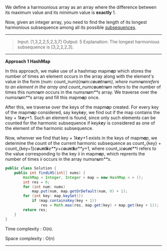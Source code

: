 We define a harmounious array as an array where the difference between its maximum value and its minimum value is **exactly** 1.

Now, given an integer array, you need to find the length of its longest harmonious subsequence among all its possible [subsequences](https://en.wikipedia.org/wiki/Subsequence).

---

> Input: [1,3,2,2,5,2,3,7]
> Output: 5
> Explanation: The longest harmonious subsequence is [3,2,2,2,3].

---

**Approach 1 HashMap**

In this approach, we make use of a hashmap map*m**a**p* which stores the number of times an element occurs in the array along with the element's value in the form (num: count\_num)(*n**u**m*:*c**o**u**n**t*_*n**u**m*), where num*n**u**m*refers to an element in the array and count\_num*c**o**u**n**t*_*n**u**m* refers to the number of times this num*n**u**m* occurs in the nums*n**u**m**s* array. We traverse over the nums*n**u**m**s* array and fill this map*m**a**p* once.

After this, we traverse over the keys of the map*m**a**p* created. For every key of the map*m**a**p* considered, say key*k**e**y*, we find out if the map contains the key + 1*k**e**y*+1. Such an element is found, since only such elements can be counted for the harmonic subsequence if key*k**e**y* is considered as one of the element of the harmonic subsequence. 

Now, whenver we find that key + 1*k**e**y*+1 exists in the keys of map*m**a**p*, we determine the count of the current harmonic subsequence as count_{key} + count_{key+1}*c**o**u**n**t**k**e**y*+*c**o**u**n**t**k**e**y*+1, where count_i*c**o**u**n**t**i* refers to the value corresponding to the key i*i* in map*m**a**p*, which reprents the number of times i*i* occurs in the array nums*n**u**m**s*.

```java
public class Solution {
    public int findLHS(int[] nums) {
        HashMap < Integer, Integer > map = new HashMap < > ();
        int res = 0;
        for (int num: nums)
            map.put(num, map.getOrDefault(num, 0) + 1);
        for (int key: map.keySet())
            if (map.containsKey(key + 1))
                res = Math.max(res, map.get(key) + map.get(key + 1));
        return res;
    }
}
```

Time complexity : O(n).

Space complexity : O(n)

---

